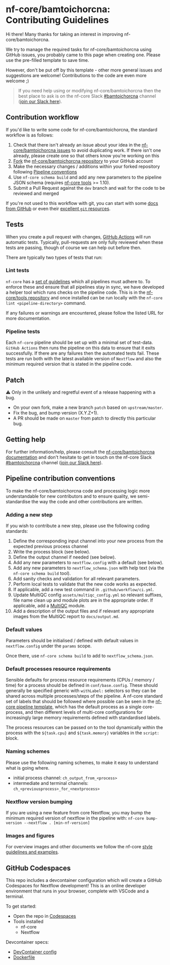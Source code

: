 # nf-core/bamtoichorcna: Contributing Guidelines

Hi there!
Many thanks for taking an interest in improving nf-core/bamtoichorcna.

We try to manage the required tasks for nf-core/bamtoichorcna using GitHub issues, you probably came to this page when creating one.
Please use the pre-filled template to save time.

However, don't be put off by this template - other more general issues and suggestions are welcome!
Contributions to the code are even more welcome ;)

> If you need help using or modifying nf-core/bamtoichorcna then the best place to ask is on the nf-core Slack [#bamtoichorcna](https://nfcore.slack.com/channels/bamtoichorcna) channel ([join our Slack here](https://nf-co.re/join/slack)).

## Contribution workflow

If you'd like to write some code for nf-core/bamtoichorcna, the standard workflow is as follows:

1. Check that there isn't already an issue about your idea in the [nf-core/bamtoichorcna issues](https://github.com/nf-core/bamtoichorcna/issues) to avoid duplicating work. If there isn't one already, please create one so that others know you're working on this
2. [Fork](https://help.github.com/en/github/getting-started-with-github/fork-a-repo) the [nf-core/bamtoichorcna repository](https://github.com/nf-core/bamtoichorcna) to your GitHub account
3. Make the necessary changes / additions within your forked repository following [Pipeline conventions](#pipeline-contribution-conventions)
4. Use `nf-core schema build` and add any new parameters to the pipeline JSON schema (requires [nf-core tools](https://github.com/nf-core/tools) >= 1.10).
5. Submit a Pull Request against the `dev` branch and wait for the code to be reviewed and merged

If you're not used to this workflow with git, you can start with some [docs from GitHub](https://help.github.com/en/github/collaborating-with-issues-and-pull-requests) or even their [excellent `git` resources](https://try.github.io/).

## Tests

When you create a pull request with changes, [GitHub Actions](https://github.com/features/actions) will run automatic tests.
Typically, pull-requests are only fully reviewed when these tests are passing, though of course we can help out before then.

There are typically two types of tests that run:

### Lint tests

`nf-core` has a [set of guidelines](https://nf-co.re/developers/guidelines) which all pipelines must adhere to.
To enforce these and ensure that all pipelines stay in sync, we have developed a helper tool which runs checks on the pipeline code. This is in the [nf-core/tools repository](https://github.com/nf-core/tools) and once installed can be run locally with the `nf-core lint <pipeline-directory>` command.

If any failures or warnings are encountered, please follow the listed URL for more documentation.

### Pipeline tests

Each `nf-core` pipeline should be set up with a minimal set of test-data.
`GitHub Actions` then runs the pipeline on this data to ensure that it exits successfully.
If there are any failures then the automated tests fail.
These tests are run both with the latest available version of `Nextflow` and also the minimum required version that is stated in the pipeline code.

## Patch

:warning: Only in the unlikely and regretful event of a release happening with a bug.

- On your own fork, make a new branch `patch` based on `upstream/master`.
- Fix the bug, and bump version (X.Y.Z+1).
- A PR should be made on `master` from patch to directly this particular bug.

## Getting help

For further information/help, please consult the [nf-core/bamtoichorcna documentation](https://nf-co.re/bamtoichorcna/usage) and don't hesitate to get in touch on the nf-core Slack [#bamtoichorcna](https://nfcore.slack.com/channels/bamtoichorcna) channel ([join our Slack here](https://nf-co.re/join/slack)).

## Pipeline contribution conventions

To make the nf-core/bamtoichorcna code and processing logic more understandable for new contributors and to ensure quality, we semi-standardise the way the code and other contributions are written.

### Adding a new step

If you wish to contribute a new step, please use the following coding standards:

1. Define the corresponding input channel into your new process from the expected previous process channel
2. Write the process block (see below).
3. Define the output channel if needed (see below).
4. Add any new parameters to `nextflow.config` with a default (see below).
5. Add any new parameters to `nextflow_schema.json` with help text (via the `nf-core schema build` tool).
6. Add sanity checks and validation for all relevant parameters.
7. Perform local tests to validate that the new code works as expected.
8. If applicable, add a new test command in `.github/workflow/ci.yml`.
9. Update MultiQC config `assets/multiqc_config.yml` so relevant suffixes, file name clean up and module plots are in the appropriate order. If applicable, add a [MultiQC](https://https://multiqc.info/) module.
10. Add a description of the output files and if relevant any appropriate images from the MultiQC report to `docs/output.md`.

### Default values

Parameters should be initialised / defined with default values in `nextflow.config` under the `params` scope.

Once there, use `nf-core schema build` to add to `nextflow_schema.json`.

### Default processes resource requirements

Sensible defaults for process resource requirements (CPUs / memory / time) for a process should be defined in `conf/base.config`. These should generally be specified generic with `withLabel:` selectors so they can be shared across multiple processes/steps of the pipeline. A nf-core standard set of labels that should be followed where possible can be seen in the [nf-core pipeline template](https://github.com/nf-core/tools/blob/master/nf_core/pipeline-template/conf/base.config), which has the default process as a single core-process, and then different levels of multi-core configurations for increasingly large memory requirements defined with standardised labels.

The process resources can be passed on to the tool dynamically within the process with the `${task.cpu}` and `${task.memory}` variables in the `script:` block.

### Naming schemes

Please use the following naming schemes, to make it easy to understand what is going where.

- initial process channel: `ch_output_from_<process>`
- intermediate and terminal channels: `ch_<previousprocess>_for_<nextprocess>`

### Nextflow version bumping

If you are using a new feature from core Nextflow, you may bump the minimum required version of nextflow in the pipeline with: `nf-core bump-version --nextflow . [min-nf-version]`

### Images and figures

For overview images and other documents we follow the nf-core [style guidelines and examples](https://nf-co.re/developers/design_guidelines).

## GitHub Codespaces

This repo includes a devcontainer configuration which will create a GitHub Codespaces for Nextflow development! This is an online developer environment that runs in your browser, complete with VSCode and a terminal.

To get started:

- Open the repo in [Codespaces](https://github.com/nf-core/bamtoichorcna/codespaces)
- Tools installed
  - nf-core
  - Nextflow

Devcontainer specs:

- [DevContainer config](.devcontainer/devcontainer.json)
- [Dockerfile](.devcontainer/Dockerfile)
